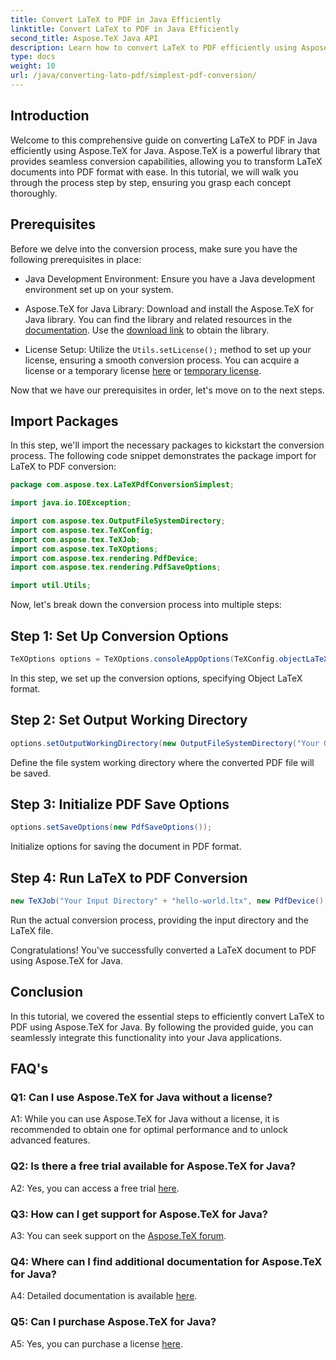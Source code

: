 ```yaml
---
title: Convert LaTeX to PDF in Java Efficiently
linktitle: Convert LaTeX to PDF in Java Efficiently
second_title: Aspose.TeX Java API
description: Learn how to convert LaTeX to PDF efficiently using Aspose.TeX for Java. Follow our step-by-step guide for seamless integration into your Java applications.
type: docs
weight: 10
url: /java/converting-lato-pdf/simplest-pdf-conversion/
---
```

## Introduction

Welcome to this comprehensive guide on converting LaTeX to PDF in Java efficiently using Aspose.TeX for Java. Aspose.TeX is a powerful library that provides seamless conversion capabilities, allowing you to transform LaTeX documents into PDF format with ease. In this tutorial, we will walk you through the process step by step, ensuring you grasp each concept thoroughly.

## Prerequisites

Before we delve into the conversion process, make sure you have the following prerequisites in place:

- Java Development Environment: Ensure you have a Java development environment set up on your system.

- Aspose.TeX for Java Library: Download and install the Aspose.TeX for Java library. You can find the library and related resources in the [documentation](https://reference.aspose.com/tex/java/). Use the [download link](https://releases.aspose.com/tex/java/) to obtain the library.

- License Setup: Utilize the `Utils.setLicense();` method to set up your license, ensuring a smooth conversion process. You can acquire a license or a temporary license [here](https://purchase.aspose.com/buy) or [temporary license](https://purchase.aspose.com/temporary-license/).

Now that we have our prerequisites in order, let's move on to the next steps.

## Import Packages

In this step, we'll import the necessary packages to kickstart the conversion process. The following code snippet demonstrates the package import for LaTeX to PDF conversion:

```java
package com.aspose.tex.LaTeXPdfConversionSimplest;

import java.io.IOException;

import com.aspose.tex.OutputFileSystemDirectory;
import com.aspose.tex.TeXConfig;
import com.aspose.tex.TeXJob;
import com.aspose.tex.TeXOptions;
import com.aspose.tex.rendering.PdfDevice;
import com.aspose.tex.rendering.PdfSaveOptions;

import util.Utils;
```

Now, let's break down the conversion process into multiple steps:

## Step 1: Set Up Conversion Options

```java
TeXOptions options = TeXOptions.consoleAppOptions(TeXConfig.objectLaTeX());
```

In this step, we set up the conversion options, specifying Object LaTeX format.

## Step 2: Set Output Working Directory

```java
options.setOutputWorkingDirectory(new OutputFileSystemDirectory("Your Output Directory"));
```

Define the file system working directory where the converted PDF file will be saved.

## Step 3: Initialize PDF Save Options

```java
options.setSaveOptions(new PdfSaveOptions());
```

Initialize options for saving the document in PDF format.

## Step 4: Run LaTeX to PDF Conversion

```java
new TeXJob("Your Input Directory" + "hello-world.ltx", new PdfDevice(), options).run();
```

Run the actual conversion process, providing the input directory and the LaTeX file.

Congratulations! You've successfully converted a LaTeX document to PDF using Aspose.TeX for Java.

## Conclusion

In this tutorial, we covered the essential steps to efficiently convert LaTeX to PDF using Aspose.TeX for Java. By following the provided guide, you can seamlessly integrate this functionality into your Java applications.

## FAQ's

### Q1: Can I use Aspose.TeX for Java without a license?

A1: While you can use Aspose.TeX for Java without a license, it is recommended to obtain one for optimal performance and to unlock advanced features.

### Q2: Is there a free trial available for Aspose.TeX for Java?

A2: Yes, you can access a free trial [here](https://releases.aspose.com/).

### Q3: How can I get support for Aspose.TeX for Java?

A3: You can seek support on the [Aspose.TeX forum](https://forum.aspose.com/c/tex/47).

### Q4: Where can I find additional documentation for Aspose.TeX for Java?

A4: Detailed documentation is available [here](https://reference.aspose.com/tex/java/).

### Q5: Can I purchase Aspose.TeX for Java?

A5: Yes, you can purchase a license [here](https://purchase.aspose.com/buy).

